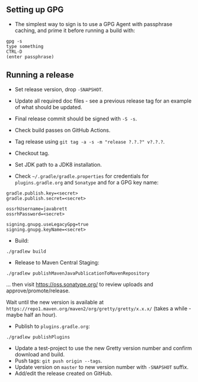 ## Setting up GPG

- The simplest way to sign is to use a GPG Agent with passphrase caching, and prime it before running a build with:

```
gpg -s
type something
CTRL-D
(enter passphrase)
```

## Running a release

- Set release version, drop `-SNAPSHOT`.
- Update all required doc files - see a previous release tag for an example of what should be updated.
- Final release commit should be signed with `-S -s`.
- Check build passes on GitHub Actions.
- Tag release using `git tag -a -s -m "release ?.?.?" v?.?.?`.
- Checkout tag.
- Set JDK path to a JDK8 installation.

- Check `~/.gradle/gradle.properties` for credentials for `plugins.gradle.org` and `Sonatype` and for a GPG key name:

```
gradle.publish.key=<secret>
gradle.publish.secret=<secret>

ossrhUsername=javabrett
ossrhPassword=<secret>

signing.gnupg.useLegacyGpg=true
signing.gnupg.keyName=<secret>
```

- Build:

```
./gradlew build
```

- Release to Maven Central Staging:

```
./gradlew publishMavenJavaPublicationToMavenRepository
```

... then visit https://oss.sonatype.org/ to review uploads and approve/promote/release.

Wait until the new version is available at `https://repo1.maven.org/maven2/org/gretty/gretty/x.x.x/` (takes a while - maybe half an hour).

- Publish to `plugins.gradle.org`:

```
./gradlew publishPlugins
```

- Update a test-project to use the new Gretty version number and confirm download and build.
- Push tags: `git push origin --tags`.
- Update version on `master` to new version number with `-SNAPSHOT` suffix.
- Add/edit the release created on GitHub.
